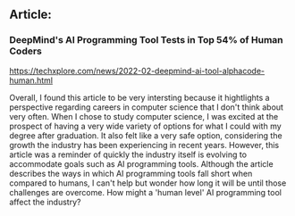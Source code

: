## Article:
### DeepMind's AI Programming Tool Tests in Top 54% of Human Coders
https://techxplore.com/news/2022-02-deepmind-ai-tool-alphacode-human.html

Overall, I found this article to be very intersting because it hightlights a perspective regarding careers in computer science that I don't think about very often. When I chose to study computer science, I was excited at the prospect of having a very wide variety of options for what I could with my degree after graduation. It also felt like a very safe option, considering the growth the industry has been experiencing in recent years. 
However, this article was a reminder of quickly the industry itself is evolving to accommodate goals such as AI programming tools. Although the article describes the ways in which AI programming tools fall short when compared to humans, I can't help but wonder how long it will be until those challenges are overcome. How might a 'human level' AI programming tool affect the industry? 